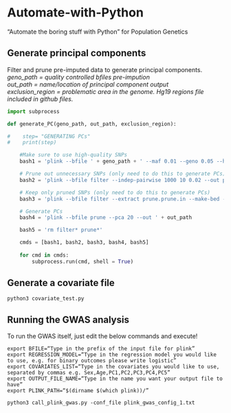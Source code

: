 # Automate-with-Python
“Automate the boring stuff with Python” for Population Genetics

## Generate principal components
Filter and prune pre-imputed data to generate principal components.  
*geno_path = quality controlled bfiles pre-impution*  
*out_path = name/location of principal component output*  
*exclusion_region = problematic area in the genome. Hg19 regions file included in github files.*  

```python
import subprocess

def generate_PC(geno_path, out_path, exclusion_region):

#    step= "GENERATING PCs"
#    print(step)

    #Make sure to use high-quality SNPs 
    bash1 = 'plink --bfile ' + geno_path + ' --maf 0.01 --geno 0.05 --hwe 1E-6 --exclude range ' + exclusion_region + ' --make-bed --out filter'

    # Prune out unnecessary SNPs (only need to do this to generate PCs)
    bash2 = 'plink --bfile filter --indep-pairwise 1000 10 0.02 --out prune'

    # Keep only pruned SNPs (only need to do this to generate PCs)
    bash3 = 'plink --bfile filter --extract prune.prune.in --make-bed --out prune' 

    # Generate PCs 
    bash4 = 'plink --bfile prune --pca 20 --out ' + out_path

    bash5 = 'rm filter* prune*'

    cmds = [bash1, bash2, bash3, bash4, bash5]
    
    for cmd in cmds:
        subprocess.run(cmd, shell = True)
```


## Generate a covariate file

```
python3 covariate_test.py 

```

## Running the GWAS analysis

To run the GWAS itself, just edit the below commands and execute!

```
export BFILE=“Type in the prefix of the input file for plink”
export REGRESSION_MODEL=“Type in the regression model you would like to use, e.g. for binary outcomes please write logistic”
export COVARIATES_LIST=“Type in the covariates you would like to use, separated by commas e.g. Sex,Age,PC1,PC2,PC3,PC4,PC5”
export OUTPUT_FILE_NAME=“Type in the name you want your output file to have”
export PLINK_PATH=“$(dirname $(which plink))/”

python3 call_plink_gwas.py -conf_file plink_gwas_config_1.txt
```
